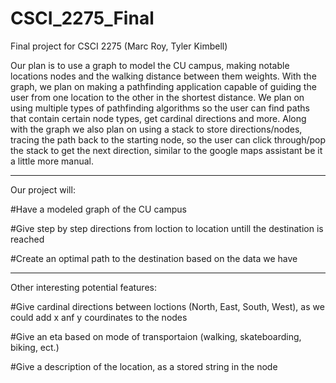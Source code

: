 # CSCI_2275_Final
Final project for CSCI 2275 (Marc Roy, Tyler Kimbell)

Our plan is to use a graph to model the CU campus, making notable locations nodes and the walking distance between them weights. With the graph, we plan on making a pathfinding application capable of guiding the user from one location to the other in the shortest distance. We plan on using multiple types of pathfinding algorithms so the user can find paths that contain certain node types, get cardinal directions and more. Along with the graph we also plan on using a stack to store directions/nodes, tracing the path back to the starting node, so the user can click through/pop the stack to get the next direction, similar to the google maps assistant be it a little more manual.

----------------------------------------

Our project will:

  #Have a modeled graph of the CU campus
  
  #Give step by step directions from loction to location untill the destination is reached
  
  #Create an optimal path to the destination based on the data we have
	
	
	
----------------------------------------
  
Other interesting potential features:

  #Give cardinal directions between loctions (North, East, South, West), as we could add x anf y courdinates to the nodes
  
  #Give an eta based on mode of transportaion (walking, skateboarding, biking, ect.)
  
  #Give a description of the location, as a stored string in the node
